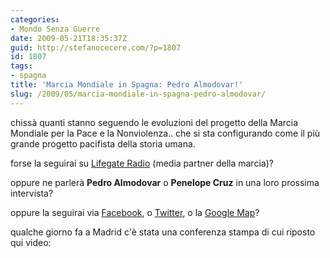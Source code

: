 ```yaml
---
categories:
- Mondo Senza Guerre
date: 2009-05-21T18:35:37Z
guid: http://stefanocecere.com/?p=1807
id: 1807
tags:
- spagna
title: 'Marcia Mondiale in Spagna: Pedro Almodovar!'
slug: /2009/05/marcia-mondiale-in-spagna-pedro-almodovar/
---
```


chissà quanti stanno seguendo le evoluzioni del progetto della Marcia Mondiale per la Pace e la Nonviolenza.. che si sta configurando come il più grande progetto pacifista della storia umana.

forse la seguirai su [Lifegate Radio](http://www.lifegate.it/lg_radio/) (media partner della marcia)?
  
oppure ne parlerà **Pedro Almodovar** o **Penelope Cruz** in una loro prossima intervista?
  
oppure la seguirai via [Facebook](http://www.facebook.com/group.php?gid=35238489926), o [Twitter](http://twitter.com/worldmarch), o la [Google Map](http://www.marciamondiale.org/mappa/)?

qualche giorno fa a Madrid c'è stata una conferenza stampa di cui riposto qui video: